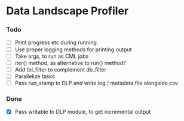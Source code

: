 # Data Landscape Profiler

### Todo
- [ ] Print progress etc during running
- [ ] Use proper logging methods for printing output
- [ ] Take args, to run as CML jobs
- [ ] iter() method, as alternative to run() method?
- [ ] Add tbl_filter to complement db_filter
- [ ] Parallelize tasks
- [ ] Pass run_stamp to DLP and write log / metadata file alongside csv

### Done
- [x] Pass writable to DLP module, to get incremental output
